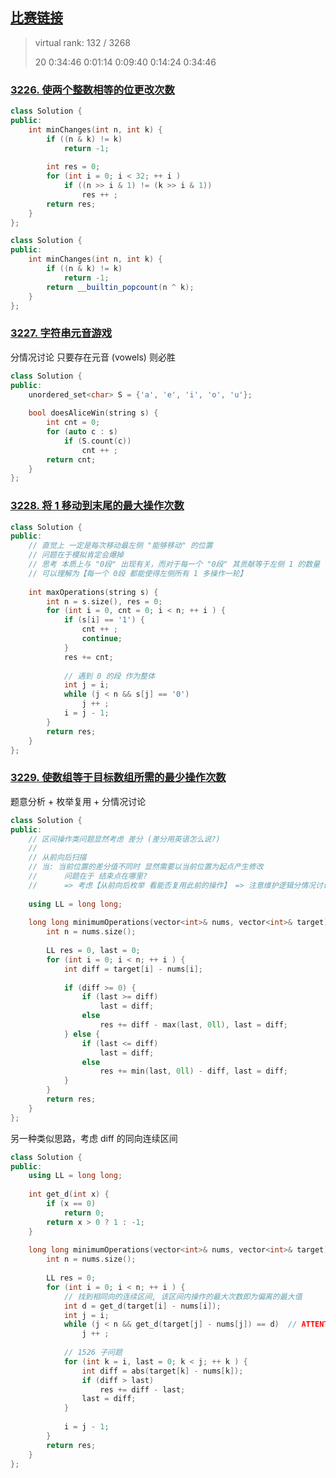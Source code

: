 ## [比赛链接](https://leetcode.cn/contest/weekly-contest-407/)

> virtual rank: 132 / 3268
>
> 20  0:34:46  0:01:14  0:09:40  0:14:24  0:34:46


### [3226. 使两个整数相等的位更改次数](https://leetcode.cn/problems/number-of-bit-changes-to-make-two-integers-equal/)



```c++
class Solution {
public:
    int minChanges(int n, int k) {
        if ((n & k) != k)
            return -1;
        
        int res = 0;
        for (int i = 0; i < 32; ++ i )
            if ((n >> i & 1) != (k >> i & 1))
                res ++ ;
        return res;
    }
};
```

```c++
class Solution {
public:
    int minChanges(int n, int k) {
        if ((n & k) != k)
            return -1;
        return __builtin_popcount(n ^ k);
    }
};
```

### [3227. 字符串元音游戏](https://leetcode.cn/problems/vowels-game-in-a-string/)

分情况讨论 只要存在元音 (vowels) 则必胜

```c++
class Solution {
public:
    unordered_set<char> S = {'a', 'e', 'i', 'o', 'u'};
    
    bool doesAliceWin(string s) {
        int cnt = 0;
        for (auto c : s)
            if (S.count(c))
                cnt ++ ;
        return cnt;
    }
};
```

### [3228. 将 1 移动到末尾的最大操作次数](https://leetcode.cn/problems/maximum-number-of-operations-to-move-ones-to-the-end/)



```c++
class Solution {
public:
    // 直觉上 一定是每次移动最左侧 "能够移动" 的位置
    // 问题在于模拟肯定会爆掉
    // 思考 本质上与 "0段" 出现有关，而对于每一个 "0段" 其贡献等于左侧 1 的数量
    // 可以理解为【每一个 0段 都能使得左侧所有 1 多操作一轮】
    
    int maxOperations(string s) {
        int n = s.size(), res = 0;
        for (int i = 0, cnt = 0; i < n; ++ i ) {
            if (s[i] == '1') {
                cnt ++ ;
                continue;
            }
            res += cnt;
            
            // 遇到 0 的段 作为整体
            int j = i;
            while (j < n && s[j] == '0')
                j ++ ;
            i = j - 1;
        }
        return res;
    }
};
```

### [3229. 使数组等于目标数组所需的最少操作次数](https://leetcode.cn/problems/minimum-operations-to-make-array-equal-to-target/)

题意分析 + 枚举复用 + 分情况讨论

```c++
class Solution {
public:
    // 区间操作类问题显然考虑 差分 (差分用英语怎么说?)
    //
    // 从前向后扫描
    // 当: 当前位置的差分值不同时 显然需要以当前位置为起点产生修改
    //      问题在于 结束点在哪里?
    //      => 考虑【从前向后枚举 看能否复用此前的操作】 => 注意维护逻辑分情况讨论
    
    using LL = long long;
    
    long long minimumOperations(vector<int>& nums, vector<int>& target) {
        int n = nums.size();
        
        LL res = 0, last = 0;
        for (int i = 0; i < n; ++ i ) {
            int diff = target[i] - nums[i];
            
            if (diff >= 0) {
                if (last >= diff)
                    last = diff;
                else
                    res += diff - max(last, 0ll), last = diff;
            } else {
                if (last <= diff)
                    last = diff;
                else
                    res += min(last, 0ll) - diff, last = diff;
            }
        }
        return res;
    }
};
```

另一种类似思路，考虑 diff 的同向连续区间

```c++
class Solution {
public:
    using LL = long long;
    
    int get_d(int x) {
        if (x == 0)
            return 0;
        return x > 0 ? 1 : -1;
    }
    
    long long minimumOperations(vector<int>& nums, vector<int>& target) {
        int n = nums.size();
        
        LL res = 0;
        for (int i = 0; i < n; ++ i ) {
            // 找到相同向的连续区间, 该区间内操作的最大次数即为偏离的最大值
            int d = get_d(target[i] - nums[i]);
            int j = i;
            while (j < n && get_d(target[j] - nums[j]) == d)  // ATTENTION 需要识别 -1/0/+1 三种情况
                j ++ ;
            
            // 1526 子问题
            for (int k = i, last = 0; k < j; ++ k ) {
                int diff = abs(target[k] - nums[k]);
                if (diff > last)
                    res += diff - last;
                last = diff;
            }
            
            i = j - 1;
        }
        return res;
    }
};
```

